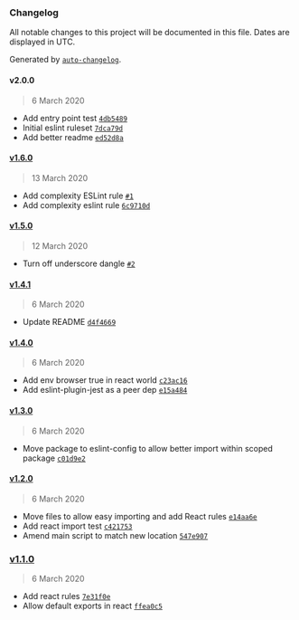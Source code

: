 ### Changelog

All notable changes to this project will be documented in this file. Dates are displayed in UTC.

Generated by [`auto-changelog`](https://github.com/CookPete/auto-changelog).

#### v2.0.0

> 6 March 2020

- Add entry point test [`4db5489`](https://github.com/lyvly-living/eslint-config-lyvly/commit/4db5489861e6a562032f0627b172e03cbc48a614)
- Initial eslint ruleset [`7dca79d`](https://github.com/lyvly-living/eslint-config-lyvly/commit/7dca79dc479246a7cfb070c23eb7038ed6821674)
- Add better readme [`ed52d8a`](https://github.com/lyvly-living/eslint-config-lyvly/commit/ed52d8ab4c5fb897c6983e59415edf78f282f9c8)

#### [v1.6.0](https://github.com/lyvly-living/eslint-config-lyvly/compare/v1.5.0...v1.6.0)

> 13 March 2020

- Add complexity ESLint rule [`#1`](https://github.com/lyvly-living/eslint-config-lyvly/pull/1)
- Add complexity eslint rule [`6c9710d`](https://github.com/lyvly-living/eslint-config-lyvly/commit/6c9710d21f820c754715527da80de1f55ed7ab7f)

#### [v1.5.0](https://github.com/lyvly-living/eslint-config-lyvly/compare/v1.4.1...v1.5.0)

> 12 March 2020

- Turn off underscore dangle [`#2`](https://github.com/lyvly-living/eslint-config-lyvly/pull/2)

#### [v1.4.1](https://github.com/lyvly-living/eslint-config-lyvly/compare/v1.4.0...v1.4.1)

> 6 March 2020

- Update README [`d4f4669`](https://github.com/lyvly-living/eslint-config-lyvly/commit/d4f46693d396a5e3b29a815f29efdc8107b400a5)

#### [v1.4.0](https://github.com/lyvly-living/eslint-config-lyvly/compare/v1.3.0...v1.4.0)

> 6 March 2020

- Add env browser true in react world [`c23ac16`](https://github.com/lyvly-living/eslint-config-lyvly/commit/c23ac1647e9ed1beab6563dd591772c41722599b)
- Add eslint-plugin-jest as a peer dep [`e15a484`](https://github.com/lyvly-living/eslint-config-lyvly/commit/e15a4848e083be74d8acb1a4e2b3227b67c973ab)

#### [v1.3.0](https://github.com/lyvly-living/eslint-config-lyvly/compare/v1.2.0...v1.3.0)

> 6 March 2020

- Move package to eslint-config to allow better import within scoped package [`c01d9e2`](https://github.com/lyvly-living/eslint-config-lyvly/commit/c01d9e2e67318f429c8b16b436a28ac3de316fe7)

#### [v1.2.0](https://github.com/lyvly-living/eslint-config-lyvly/compare/v1.1.0...v1.2.0)

> 6 March 2020

- Move files to allow easy importing and add React rules [`e14aa6e`](https://github.com/lyvly-living/eslint-config-lyvly/commit/e14aa6e91cd7636df8f70d39df66bdf3b4b620b3)
- Add react import test [`c421753`](https://github.com/lyvly-living/eslint-config-lyvly/commit/c421753b35ce94045a9d4063000f98eee754ffe2)
- Amend main script to match new location [`547e907`](https://github.com/lyvly-living/eslint-config-lyvly/commit/547e907f6107e32f12c59612ef7c27e7369046df)

### [v1.1.0](https://github.com/lyvly-living/eslint-config-lyvly/compare/v2.0.0...v1.1.0)

> 6 March 2020

- Add react rules [`7e31f0e`](https://github.com/lyvly-living/eslint-config-lyvly/commit/7e31f0e43acf3b7311a3ef422eee1ff497d82830)
- Allow default exports in react [`ffea0c5`](https://github.com/lyvly-living/eslint-config-lyvly/commit/ffea0c5b2d44fbfe96d1cc16df4b31660c796389)
